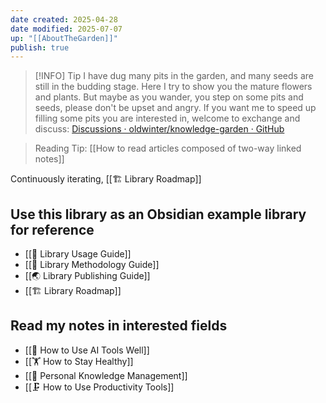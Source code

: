 ```yaml
---
date created: 2025-04-28
date modified: 2025-07-07
up: "[[AboutTheGarden]]"
publish: true
---
```


> [!INFO] Tip
> I have dug many pits in the garden, and many seeds are still in the budding stage. Here I try to show you the mature flowers and plants. But maybe as you wander, you step on some pits and seeds, please don't be upset and angry. If you want me to speed up filling some pits you are interested in, welcome to exchange and discuss: [Discussions · oldwinter/knowledge-garden · GitHub](https://github.com/oldwinter/knowledge-garden/discussions)

> Reading Tip: [[How to read articles composed of two-way linked notes]]

Continuously iterating, [[🏗 Library Roadmap]]

## Use this library as an Obsidian example library for reference

- [[🧰 Library Usage Guide]]
- [[🍫 Library Methodology Guide]]
- [[🌏 Library Publishing Guide]]
- [[🏗 Library Roadmap]]

## Read my notes in interested fields

- [[🔧 How to Use AI Tools Well]]
- [[🏋 How to Stay Healthy]]
- [[🧀 Personal Knowledge Management]]
- [[🗜 How to Use Productivity Tools]] 